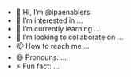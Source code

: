 - 👋 Hi, I’m @ipaenablers
- 👀 I’m interested in ...
- 🌱 I’m currently learning ...
- 💞️ I’m looking to collaborate on ...
- 📫 How to reach me ...
- 😄 Pronouns: ...
- ⚡ Fun fact: ...

<!---
ipaenablers/ipaenablers is a ✨ special ✨ repository because its `README.md` (this file) appears on your GitHub profile.
You can click the Preview link to take a look at your changes.
--->
